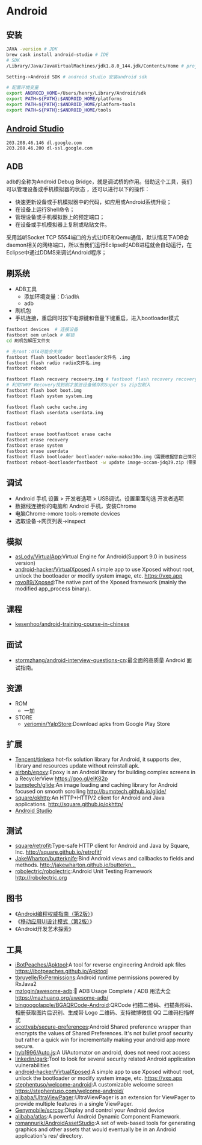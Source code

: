# Android

## 安装

```sh
JAVA -version # JDK
brew cask install android-studio # IDE
# SDK
/Library/Java/JavaVirtualMachines/jdk1.8.0_144.jdk/Contents/Home # project Defaults Project Structure JDK location

Setting->Android SDK # android studio 安装android sdk

# 配置环境变量
export ANDROID_HOME=/Users/henry/Library/Android/sdk
export PATH=${PATH}:$ANDROID_HOME/platforms
export PATH=${PATH}:$ANDROID_HOME/platform-tools
export PATH=${PATH}:$ANDROID_HOME/tools
```

## [Android Studio](http://www.android-studio.org/)

```
203.208.46.146 dl.google.com
203.208.46.200 dl-ssl.google.com
```

## ADB

adb的全称为Android Debug Bridge，就是调试桥的作用。借助这个工具，我们可以管理设备或手机模拟器的状态 ，还可以进行以下的操作：

* 快速更新设备或手机模拟器中的代码，如应用或Android系统升级；
* 在设备上运行Shell命令；
* 管理设备或手机模拟器上的预定端口；
* 在设备或手机模拟器上复制或粘贴文件。

采用监听Socket TCP 5554端口的方式让IDE和Qemu通信，默认情况下ADB会daemon相关的网络端口，所以当我们运行Eclipse时ADB进程就会自动运行，在Eclipse中通过DDMS来调试Android程序；

## 刷系统

* ADB工具
    - 添加环境变量：D:\adb\
    - adb
* 刷机包
* 手机连接，重启同时按下电源键和音量下键重启，进入bootloader模式

```sh
fastboot devices  # 连接设备
fastboot oem unlock # 解锁
cd 刷机包解压文件夹

# 先root：OTA可能会失效
fastboot flash bootloader bootloader文件名 .img
fastboot flash radio radio文件名.img
fastboot reboot

fastboot flash recovery recovery.img # fastboot flash recovery recovery.img  可以刷TWRP
# 利用TWRP Recovery找到刚才放进设备储存的Super Su zip包刷入
fastboot flash boot boot.img
fastboot flash system system.img

fastboot flash cache cache.img
fastboot flash userdata userdata.img

fastboot reboot

fastboot erase bootfastboot erase cache
fastboot erase recovery
fastboot erase system
fastboot erase userdata
fastboot flash bootloader bootloader-mako-makoz10o.img（需要根据您自己情况换img名）
fastboot reboot-bootloaderfastboot -w update image-occam-jdq39.zip（需要根据您自己情况换.zip名）
```

## 调试

* Android 手机 设置 > 开发者选项 > USB调试。设置里面勾选 开发者选项
* 数据线连接你的电脑和 Android 手机，安装Chrome
* 电脑Chrome->more tools->remote devices
* 选取设备->网页列表->inspect

## 模拟

* [asLody/VirtualApp](https://github.com/asLody/VirtualApp):Virtual Engine for Android(Support 9.0 in business version)
* [android-hacker/VirtualXposed](https://github.com/android-hacker/VirtualXposed):A simple app to use Xposed without root, unlock the bootloader or modify system image, etc. https://vxp.app
* [rovo89/Xposed](https://github.com/rovo89/Xposed):The native part of the Xposed framework (mainly the modified app_process binary).

## 课程

* [kesenhoo/android-training-course-in-chinese](https://github.com/kesenhoo/android-training-course-in-chinese)

## 面试

* [stormzhang/android-interview-questions-cn](https://github.com/stormzhang/android-interview-questions-cn):最全面的高质量 Android 面试指南。

## 资源

* ROM
    - 一加
* STORE
    - [yeriomin/YalpStore](https://github.com/yeriomin/YalpStore):Download apks from Google Play Store

## 扩展

- [Tencent/tinker](https://github.com/Tencent/tinker)a hot-fix solution library for Android, it supports dex, library and resources update without reinstall apk.
- [airbnb/epoxy](https://github.com/airbnb/epoxy):Epoxy is an Android library for building complex screens in a RecyclerView https://goo.gl/eIK82p
- [bumptech/glide](https://github.com/bumptech/glide):An image loading and caching library for Android focused on smooth scrolling http://bumptech.github.io/glide/
- [square/okhttp](https://github.com/square/okhttp):An HTTP+HTTP/2 client for Android and Java applications. http://square.github.io/okhttp/
- [Android Studio](http://www.android-studio.org/)

## 测试

* [square/retrofit](https://github.com/square/retrofit):Type-safe HTTP client for Android and Java by Square, Inc. http://square.github.io/retrofit/
* [JakeWharton/butterknife](https://github.com/JakeWharton/butterknife):Bind Android views and callbacks to fields and methods. http://jakewharton.github.io/butterkn…
* [robolectric/robolectric](https://github.com/robolectric/robolectric):Android Unit Testing Framework http://robolectric.org

## 图书

* 《[Android编程权威指南（第2版）](https://www.amazon.cn/gp/product/B01FSXCBOQ)》
* 《[移动应用UI设计模式（第2版）](https://www.amazon.cn/gp/product/B00SFZGX08)》
* 《Android开发艺术探索》

## 工具

* [iBotPeaches/Apktool](https://github.com/iBotPeaches/Apktool):A tool for reverse engineering Android apk files https://ibotpeaches.github.io/Apktool
* [tbruyelle/RxPermissions](https://github.com/tbruyelle/RxPermissions):Android runtime permissions powered by RxJava2
* [mzlogin/awesome-adb](https://github.com/mzlogin/awesome-adb):🍭 ADB Usage Complete / ADB 用法大全 https://mazhuang.org/awesome-adb/
* [bingoogolapple/BGAQRCode-Android](https://github.com/bingoogolapple/BGAQRCode-Android):QRCode 扫描二维码、扫描条形码、相册获取图片后识别、生成带 Logo 二维码、支持微博微信 QQ 二维码扫描样式
* [scottyab/secure-preferences](https://github.com/scottyab/secure-preferences):Android Shared preference wrapper than encrypts the values of Shared Preferences. It's not bullet proof security but rather a quick win for incrementally making your android app more secure.
* [hyb1996/Auto.js](https://github.com/hyb1996/Auto.js):A UiAutomator on android, does not need root access
* [linkedin/qark](https://github.com/linkedin/qark):Tool to look for several security related Android application vulnerabilities
* [android-hacker/VirtualXposed](https://github.com/android-hacker/VirtualXposed):A simple app to use Xposed without root, unlock the bootloader or modify system image, etc. https://vxp.app
* [stephentuso/welcome-android](https://github.com/stephentuso/welcome-android):A customizable welcome screen https://stephentuso.com/welcome-android/
* [alibaba/UltraViewPager](https://github.com/alibaba/UltraViewPager):UltraViewPager is an extension for ViewPager to provide multiple features in a single ViewPager.
* [Genymobile/scrcpy](https://github.com/Genymobile/scrcpy):Display and control your Android device
* [alibaba/atlas](https://github.com/alibaba/atlas):A powerful Android Dynamic Component Framework.
* [romannurik/AndroidAssetStudio](https://github.com/romannurik/AndroidAssetStudio):A set of web-based tools for generating graphics and other assets that would eventually be in an Android application's res/ directory.
